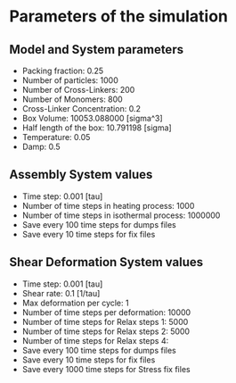 # Parameters of the simulation


## Model and System parameters

- Packing fraction: 0.25
- Number of particles: 1000
- Number of Cross-Linkers: 200
- Number of Monomers: 800
- Cross-Linker Concentration: 0.2
- Box Volume: 10053.088000 [sigma^3]
- Half length of the box: 10.791198 [sigma]
- Temperature: 0.05
- Damp: 0.5

 ## Assembly System values 

- Time step: 0.001 [tau]
- Number of time steps in heating process: 1000
- Number of time steps in isothermal process: 1000000
- Save every 100 time steps for dumps files
- Save every 10 time steps for fix files

 ## Shear Deformation System values 

- Time step: 0.001 [tau]
- Shear rate: 0.1 [1/tau]
- Max deformation per cycle: 1
- Number of time steps per deformation: 10000
- Number of time steps for Relax steps 1: 5000
- Number of time steps for Relax steps 2: 5000
- Number of time steps for Relax steps 4: 
- Save every 100 time steps for dumps files
- Save every 10 time steps for fix files
- Save every 1000 time steps for Stress fix files
